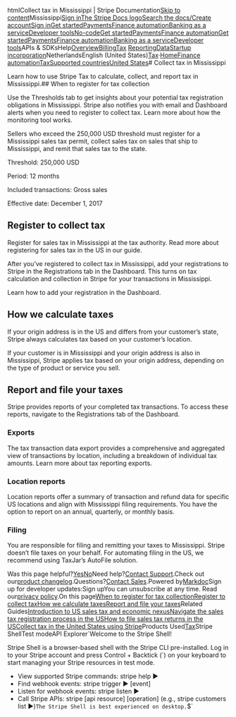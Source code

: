 htmlCollect tax in Mississippi | Stripe Documentation[Skip to content](#main-content)Mississippi[Sign in](https://dashboard.stripe.com/login?redirect=https%3A%2F%2Fdocs.stripe.com%2Ftax%2Fsupported-countries%2Funited-states%2Fmississippi)[The Stripe Docs logo](/)[Search the docs/](#)[Create account](https://dashboard.stripe.com/register)[Sign in](https://dashboard.stripe.com/login?redirect=https%3A%2F%2Fdocs.stripe.com%2Ftax%2Fsupported-countries%2Funited-states%2Fmississippi)[Get started](/get-started)[Payments](/payments)[Finance automation](/finance-automation)[Banking as a service](/financial-services)[Developer tools](/development)[No-code](/no-code)[Get started](/get-started)[Payments](/payments)[Finance automation](/finance-automation)[](#)[Get started](/get-started)[Payments](/payments)[Finance automation](/finance-automation)[Banking as a service](/financial-services)[Developer tools](/development)[](#)APIs & SDKsHelp[Overview](/docs/finance-automation)[Billing](#)[Tax](#)
[Reporting](#)[Data](#)[Startup incorporation](#)NetherlandsEnglish (United States)[](#)[](#)[Tax](/tax)·[Home](/docs)[Finance automation](/docs/finance-automation)[Tax](/docs/tax)[Supported countries](/docs/tax/supported-countries)[United States](/docs/tax/supported-countries/united-states)# Collect tax in Mississippi

Learn how to use Stripe Tax to calculate, collect, and report tax in Mississippi.## When to register for tax collection

Use the Thresholds tab to get insights about your potential tax registration obligations in Mississippi. Stripe also notifies you with email and Dashboard alerts when you need to register to collect tax. Learn more about how the monitoring tool works.

Sellers who exceed the 250,000 USD threshold must register for a Mississippi sales tax permit, collect sales tax on sales that ship to Mississippi, and remit that sales tax to the state.

Threshold: 250,000 USD

Period: 12 months

Included transactions: Gross sales

Effective date: December 1, 2017

## Register to collect tax

Register for sales tax in Mississippi at the tax authority. Read more about registering for sales tax in the US in our guide.

After you’ve registered to collect tax in Mississippi, add your registrations to Stripe in the Registrations tab in the Dashboard. This turns on tax calculation and collection in Stripe for your transactions in Mississippi.

Learn how to add your registration in the Dashboard.

## How we calculate taxes

If your origin address is in the US and differs from your customer’s state, Stripe always calculates tax based on your customer’s location.

If your customer is in Mississippi and your origin address is also in Mississippi, Stripe applies tax based on your origin address, depending on the type of product or service you sell.

## Report and file your taxes

Stripe provides reports of your completed tax transactions. To access these reports, navigate to the Registrations tab of the Dashboard.

### Exports

The tax transaction data export provides a comprehensive and aggregated view of transactions by location, including a breakdown of individual tax amounts. Learn more about tax reporting exports.

### Location reports

Location reports offer a summary of transaction and refund data for specific US locations and align with Mississippi filing requirements. You have the option to report on an annual, quarterly, or monthly basis.

### Filing

You are responsible for filing and remitting your taxes to Mississippi. Stripe doesn’t file taxes on your behalf. For automating filing in the US, we recommend using TaxJar’s AutoFile solution.

Was this page helpful?[Yes](#)[No](#)Need help?[Contact Support](https://support.stripe.com/).Check out our[product changelog](https://stripe.com/blog/changelog).Questions?[Contact Sales](https://stripe.com/contact/sales).Powered by[Markdoc](https://markdoc.dev)Sign up for developer updates:Sign upYou can unsubscribe at any time. Read our[privacy policy](https://stripe.com/privacy).On this page[When to register for tax collection](#when-to-register-for-tax-collection)[Register to collect tax](#register-to-collect-tax)[How we calculate taxes](#how-we-calculate-taxes)[Report and file your taxes](#report-and-file-your-taxes)Related Guides[Introduction to US sales tax and economic nexus](https://stripe.com/guides/introduction-to-us-sales-tax-and-economic-nexus)[Navigate the sales tax registration process in the US](https://stripe.com/guides/sales-tax-registration-process-us)[How to file sales tax returns in the US](https://stripe.com/guides/how-to-file-sales-tax-us)[Collect tax in the United States using Stripe](/docs/tax/supported-countries/united-states)Products Used[Tax](/tax)Stripe ShellTest modeAPI Explorer[](https://stripe.com/docs/stripe-cli#install)`Welcome to the Stripe Shell!

Stripe Shell is a browser-based shell with the Stripe CLI pre-installed. Log in to your
Stripe account and press Control + Backtick (`) on your keyboard to start managing your Stripe
resources in test mode.

- View supported Stripe commands: stripe help ▶️
- Find webhook events: stripe trigger ▶️ [event]
- Listen for webhook events: stripe listen ▶
- Call Stripe APIs: stripe [api resource] [operation] (e.g., stripe customers list ▶️)`The Stripe Shell is best experienced on desktop.`$`